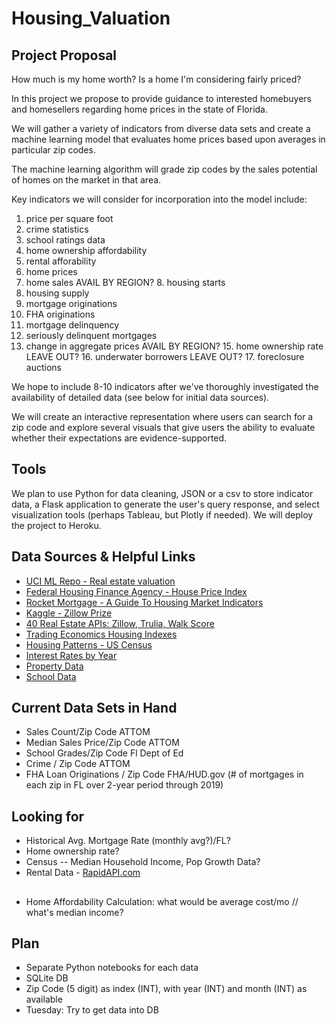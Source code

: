 # Housing_Valuation

## Project Proposal

How much is my home worth? Is a home I'm considering fairly priced? 

In this project we propose to provide guidance to interested homebuyers and homesellers regarding home prices in the state of Florida.

We will gather a variety of indicators from diverse data sets and create a machine learning model that evaluates home prices based upon averages in particular zip codes. 

The machine learning algorithm will grade zip codes by the sales potential of homes on the market in that area.

Key indicators we will consider for incorporation into the model include: 
1. price per square foot
2. crime statistics
3. school ratings data
4. home ownership affordability
5. rental afforability
6. home prices
7. home sales 
AVAIL BY REGION? 8. housing starts
9. housing supply
10. mortgage originations
11. FHA originations
12. mortgage delinquency
13. seriously delinquent mortgages
14. change in aggregate prices
AVAIL BY REGION? 15. home ownership rate
LEAVE OUT? 16. underwater borrowers
LEAVE OUT? 17. foreclosure auctions

We hope to include 8-10 indicators after we've thoroughly investigated the availability of detailed data (see below for initial data sources).

We will create an interactive representation where users can search for a zip code and explore several visuals that give users the ability to evaluate whether their expectations are evidence-supported.

## Tools

We plan to use Python for data cleaning, JSON or a csv to store indicator data, a Flask application to generate the user's query response, and select visualization tools (perhaps Tableau, but Plotly if needed). We will deploy the project to Heroku.

## Data Sources & Helpful Links
* [UCI ML Repo - Real estate valuation](https://archive.ics.uci.edu/ml/datasets/Real+estate+valuation+data+set)
* [Federal Housing Finance Agency - House Price Index](https://www.fhfa.gov/DataTools/Downloads/Pages/House-Price-Index-Datasets.aspx)
* [Rocket Mortgage - A Guide To Housing Market Indicators](https://www.rocketmortgage.com/learn/guide-to-housing-market-indicators)
* [Kaggle - Zillow Prize](https://www.kaggle.com/c/zillow-prize-1/data)
* [40 Real Estate APIs: Zillow, Trulia, Walk Score](https://www.programmableweb.com/news/40-real-estate-apis-zillow-trulia-walk-score/2012/02/15)
* [Trading Economics Housing Indexes](https://tradingeconomics.com/united-states/building-permits)
* [Housing Patterns - US Census](https://www.census.gov/data/tables/time-series/demo/housing-patterns/housing-patterns-tables.html)
* [Interest Rates by Year](https://data.worldbank.org/indicator/FR.INR.RINR?locations=US)
* [Property Data](https://api.developer.attomdata.com/home)
* [School Data](http://www.fldoe.org/accountability/accountability-reporting/school-grades/)

## Current Data Sets in Hand
* Sales Count/Zip Code ATTOM 
* Median Sales Price/Zip Code ATTOM 
* School Grades/Zip Code Fl Dept of Ed 
* Crime / Zip Code ATTOM 
* FHA Loan Originations / Zip Code FHA/HUD.gov (# of mortgages in each zip in FL over 2-year period through 2019) 

## Looking for
* Historical Avg. Mortgage Rate (monthly avg?)/FL? 
* Home ownership rate? 
* Census -- Median Household Income, Pop Growth Data? 
* Rental Data - [RapidAPI.com](https://rapidapi.com/moneals/api/rent-estimate)

##
* Home Affordability Calculation: what would be average cost/mo // what's median income?

## Plan
* Separate Python notebooks for each data
* SQLite DB
* Zip Code (5 digit) as index (INT), with year (INT) and month (INT) as available
* Tuesday: Try to get data into DB
